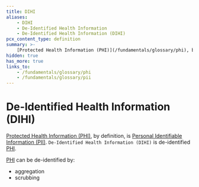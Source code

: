 ```yaml
---
title: DIHI
aliases:
    - DIHI
    - De-Identified Health Information
    - De-Identified Health Information (DIHI)
pcx_content_type: definition
summary: >-
    [Protected Health Information (PHI)](/fundamentals/glossary/phi), by definition, is [Personal Identifiable Information (PII)](/fundamentals/glossary/pii). `De-Identified Health Information (DIHI)` is de-identified [PHI](/fundamentals/glossary/phi).
hidden: true
has_more: true
links_to:
    - /fundamentals/glossary/phi
    - /fundamentals/glossary/pii
---
```


# De-Identified Health Information (DIHI)

[Protected Health Information (PHI)](/fundamentals/glossary/phi), by definition, is [Personal Identifiable Information (PII)](/fundamentals/glossary/pii). `De-Identified Health Information (DIHI)` is de-identified [PHI](/fundamentals/glossary/phi).

[PHI](/fundamentals/glossary/phi) can be de-identified by:

-   aggregation
-   scrubbing
